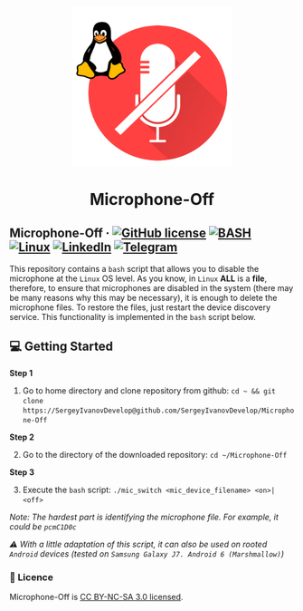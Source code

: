 <p align="center">
  <a href="https://github.com/SergeyIvanovDevelop/Microphone-Off">
    <img alt="Microphone-Off" src="./resources/logo.png" width="280" height="280"/>
  </a>
</p>
<h1 align="center">
  Microphone-Off
</h1>

## Microphone-Off &middot; [![GitHub license](https://img.shields.io/badge/license-CC%20BY--NC--SA%203.0-blue)](./LICENSE) [![BASH](https://img.shields.io/badge/shell-bash-brightgreen)](https://www.gnu.org/software/bash/) [![Linux](https://img.shields.io/badge/OS-Linux-lightgrey)](https://www.linux.org/) [![LinkedIn](https://img.shields.io/badge/linkedin-Sergey%20Ivanov-blue)](https://www.linkedin.com/in/sergey-ivanov-33413823a/) [![Telegram](https://img.shields.io/badge/telegram-%40SergeyIvanov__dev-blueviolet)](https://t.me/SergeyIvanov_dev) ##

This repository contains a `bash` script that allows you to disable the microphone at the `Linux` OS level. As you know, in `Linux` **ALL** is a **file**, therefore, to ensure that microphones are disabled in the system (there may be many reasons why this may be necessary), it is enough to delete the microphone files. To restore the files, just restart the device discovery service. This functionality is implemented in the `bash` script below.

## :computer: Getting Started  ##

**Step 1**

1. Go to home directory and clone repository from github: `cd ~ && git clone https://SergeyIvanovDevelop@github.com/SergeyIvanovDevelop/Microphone-Off`

**Step 2**<br>

2. Go to the directory of the downloaded repository: `cd ~/Microphone-Off`

**Step 3**<br>

3. Execute the `bash` script: `./mic_switch <mic_device_filename> <on>|<off>`

_Note: The hardest part is identifying the microphone file. For example, it could be `pcmC1D0c`_

_:warning: With a little adaptation of this script, it can also be used on rooted `Android` devices (tested on `Samsung Galaxy J7. Android 6 (Marshmallow)`)_ 

### :bookmark_tabs: Licence ###
Microphone-Off is [CC BY-NC-SA 3.0 licensed](./LICENSE).
